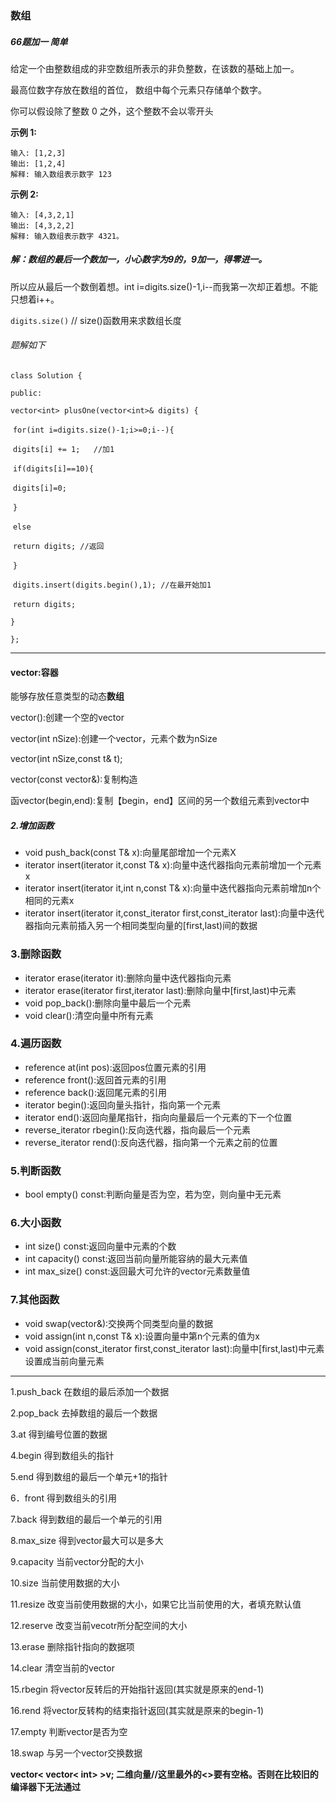 ### 数组 

##### 66题加一 简单

给定一个由整数组成的非空数组所表示的非负整数，在该数的基础上加一。

最高位数字存放在数组的首位， 数组中每个元素只存储单个数字。

你可以假设除了整数 0 之外，这个整数不会以零开头

**示例 1:**

```
输入: [1,2,3]
输出: [1,2,4]
解释: 输入数组表示数字 123
```

**示例 2:**

```
输入: [4,3,2,1]
输出: [4,3,2,2]
解释: 输入数组表示数字 4321。
```

##### 解：数组的最后一个数加一，小心数字为9的，9加一，得零进一。

所以应从最后一个数倒着想。int i=digits.size()-1,i--而我第一次却正着想。不能只想着i++。

`digits.size()` // size()函数用来求数组长度

###### 题解如下

`class Solution {`

`public:`

  `vector<int> plusOne(vector<int>& digits) {`

​    `for(int i=digits.size()-1;i>=0;i--){`

​      `digits[i] += 1;   //加1`

​      `if(digits[i]==10){`

​        `digits[i]=0;`  

​      `}`

​      `else`  

​        `return digits; //返回`

​    `}`

​    `digits.insert(digits.begin(),1); //在最开始加1`

​    `return digits;`

  `}`

`};`

------

#### vector:容器

能够存放任意类型的动态**数组**

vector():创建一个空的vector

vector(int nSize):创建一个vector，元素个数为nSize

vector(int nSize,const t& t);

vector(const vector&):复制构造

函vector(begin,end):复制【begin，end】区间的另一个数组元素到vector中

##### 2.增加函数

- void push_back(const T& x):向量尾部增加一个元素X
- iterator insert(iterator it,const T& x):向量中迭代器指向元素前增加一个元素x
- iterator insert(iterator it,int n,const T& x):向量中迭代器指向元素前增加n个相同的元素x
- iterator insert(iterator it,const_iterator first,const_iterator last):向量中迭代器指向元素前插入另一个相同类型向量的[first,last)间的数据

### 3.删除函数

- iterator erase(iterator it):删除向量中迭代器指向元素
- iterator erase(iterator first,iterator last):删除向量中[first,last)中元素
- void pop_back():删除向量中最后一个元素
- void clear():清空向量中所有元素



### 4.遍历函数

- reference at(int pos):返回pos位置元素的引用
- reference front():返回首元素的引用
- reference back():返回尾元素的引用
- iterator begin():返回向量头指针，指向第一个元素
- iterator end():返回向量尾指针，指向向量最后一个元素的下一个位置
- reverse_iterator rbegin():反向迭代器，指向最后一个元素
- reverse_iterator rend():反向迭代器，指向第一个元素之前的位置

### 5.判断函数

- bool empty() const:判断向量是否为空，若为空，则向量中无元素

### 6.大小函数

- int size() const:返回向量中元素的个数
- int capacity() const:返回当前向量所能容纳的最大元素值
- int max_size() const:返回最大可允许的vector元素数量值

### 7.其他函数

- void swap(vector&):交换两个同类型向量的数据
- void assign(int n,const T& x):设置向量中第n个元素的值为x
- void assign(const_iterator first,const_iterator last):向量中[first,last)中元素设置成当前向量元素

------

1.push_back 在数组的最后添加一个数据

2.pop_back 去掉数组的最后一个数据

3.at 得到编号位置的数据

4.begin 得到数组头的指针

5.end 得到数组的最后一个单元+1的指针

6．front 得到数组头的引用

7.back 得到数组的最后一个单元的引用

8.max_size 得到vector最大可以是多大

9.capacity 当前vector分配的大小

10.size 当前使用数据的大小

11.resize 改变当前使用数据的大小，如果它比当前使用的大，者填充默认值

12.reserve 改变当前vecotr所分配空间的大小

13.erase 删除指针指向的数据项

14.clear 清空当前的vector

15.rbegin 将vector反转后的开始指针返回(其实就是原来的end-1)

16.rend 将vector反转构的结束指针返回(其实就是原来的begin-1)

17.empty 判断vector是否为空

18.swap 与另一个vector交换数据

**vector< vector< int> >v; 二维向量//这里最外的<>要有空格。否则在比较旧的编译器下无法通过**

